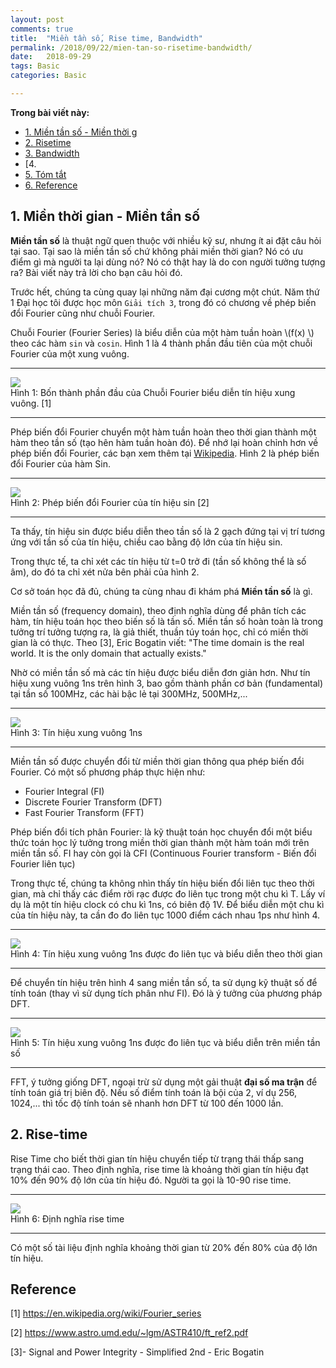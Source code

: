 ```yaml
---
layout: post
comments: true
title:  "Miền tần số, Rise time, Bandwidth"
permalink: /2018/09/22/mien-tan-so-risetime-bandwidth/
date:   2018-09-29
tags: Basic
categories: Basic

---
```


**Trong bài viết này:** 

- [1. Miền tần số - Miền thời g](#-mien-tan-so-mien-thoi-gian)
- [2. Risetime](#-risetime)
- [3. Bandwidth](#-bandwidth)
- [4. 
- [5. Tóm tắt](#-tom-tat)
- [6. Reference](#-Reference)

<a name="-mien-tan-so-mien-thoi-gian"></a>

## 1. Miền thời gian - Miền tần số
<!-- Trong bài viết này tôi trình bày về miền thời gian và  -->
**Miền tần số** là thuật ngữ quen thuộc với nhiều kỹ sư, nhưng ít ai đặt câu hỏi tại sao. Tại sao là miền tần số chứ không phải miền thời gian? Nó có ưu điểm gì mà người ta lại dùng nó? Nó có thật hay là do con người tưởng tượng ra? Bài viết này trả lời cho bạn câu hỏi đó. 

Trước hết, chúng ta cùng quay lại những năm đại cương một chút. Năm thứ 1 Đại học tôi được học môn `Giải tích 3`, trong đó có chương về phép biến đổi Fourier cũng như chuỗi Fourier.

Chuỗi Fourier (Fourier Series) là biểu diễn của một hàm tuần hoàn \\(f(x) \\) theo các hàm `sin` và `cosin`. Hình 1 là 4 thành phần đầu tiên của một chuỗi Fourier của một xung vuông.

<hr>
<div class="imgcap">
 <img src ="/assets/2/2_fourier_series.png" align = "center" width = "">
 <div class = "thecap"> Hình 1: Bốn thành phần đầu của Chuỗi Fourier biểu diễn tín hiệu xung vuông. [1] </div>
</div>
<hr>

Phép biến đổi Fourier chuyển một hàm tuần hoàn theo thời gian thành một hàm theo tần số (tạo hên hàm tuần hoàn đó). Để nhớ lại hoàn chỉnh hơn về phép biến đổi Fourier, các bạn xem thêm tại [Wikipedia][wiki]. Hình 2 là phép biến đổi Fourier của hàm Sin.

<hr>
<div class="imgcap">
 <img src ="/assets/2/2_fs_sin.png" align = "center" width = "">
 <div class = "thecap"> Hình 2: Phép biến đổi Fourier của tín hiệu sin [2] </div>
</div>
<hr>

Ta thấy, tín hiệu sin được biểu diễn theo tần số là 2 gạch đứng tại vị trí tương ứng với tần số của tín hiệu, chiều cao bằng độ lớn của tín hiệu sin. 

Trong thực tế, ta chỉ xét các tín hiệu từ t=0 trở đi (tần số không thể là số âm), do đó ta chỉ xét nửa bên phải của hình 2.

Cơ sở toán học đã đủ, chúng ta cùng nhau đi khám phá **Miền tần số** là gì.

Miền tần số (frequency domain), theo định nghĩa dùng để phân tích các hàm, tín hiệu toán học theo biến số là tần số. Miền tần số hoàn toàn là trong tưởng trí tưởng tượng ra, là giả thiết, thuần túy toán học, chỉ có miền thời gian là có thực. Theo [3], Eric Bogatin viết: "The time domain is the real world. It is the only domain that actually exists."

Nhờ có miền tần số mà các tín hiệu được biểu diễn đơn giản hơn. Như tín hiệu xung vuông 1ns trên hình 3, bao gồm thành phần cơ bản (fundamental) tại tần số 100MHz, các hài bậc lẻ tại 300MHz, 500MHz,...

<hr>
<div class="imgcap">
 <img src ="/assets/2/2_square.PNG" align = "center" width = "">
 <div class = "thecap"> Hình 3: Tín hiệu xung vuông 1ns </div>
</div>
<hr>

Miền tần số được chuyển đổi từ miền thời gian thông qua phép biến đổi Fourier. Có một số phương pháp thực hiện như:

* Fourier Integral (FI)
* Discrete Fourier Transform (DFT)
* Fast Fourier Transform (FFT)

Phép biến đổi tích phân Fourier: là kỹ thuật toán học chuyển đổi một biểu thức toán học lý tưởng trong miền thời gian thành một hàm toán mới trên miền tần số. FI hay còn gọi là CFI (Continuous Fourier transform - Biến đổi Fourier liên tục)

Trong thực tế, chúng ta không nhìn thấy tín hiệu biến đổi liên tục theo thời gian, mà chỉ thấy các điểm rời rạc được đo liên tục trong một chu kì T. Lấy ví dụ là một tín hiệu clock có chu kì 1ns, có biên độ 1V. Để biểu diễn một chu kì của tín hiệu này, ta cần đo đo liên tục 1000 điểm cách nhau 1ps như hình 4.

<hr>
<div class="imgcap">
 <img src ="/assets/2/2_1ns_pulse.PNG" align = "center" width = "">
 <div class = "thecap"> Hình 4: Tín hiệu xung vuông 1ns được đo liên tục và biểu diễn theo thời gian</div>
</div>
<hr>

Để chuyển tín hiệu trên hình 4 sang miền tần số, ta sử dụng kỹ thuật số để tính toán (thay vì sử dụng tích phân như FI).
Đó là ý tưởng của phương pháp DFT. 

<hr>
<div class="imgcap">
 <img src ="/assets/2/2_1ns_pulse_fd.PNG" align = "center" width = "">
 <div class = "thecap"> Hình 5: Tín hiệu xung vuông 1ns được đo liên tục và biểu diễn trên miền tần số</div>
</div>
<hr>


FFT, ý tưởng giống DFT, ngoại trừ sử dụng một gải thuật **đại số ma trận** để tính toán giá trị biên độ. Nếu số điểm tính toán là bội của 2, ví dụ 256, 1024,... thì tốc độ tính toán sẽ nhanh hơn DFT từ 100 đến 1000 lần.


<a name="-risetime"></a>

## 2. Rise-time
Rise Time cho biết thời gian tín hiệu chuyển tiếp từ trạng thái thấp sang trạng thái cao. Theo định nghĩa, rise time là khoảng thời gian tín hiệu đạt 10% đến 90% độ lớn của tín hiệu đó. Người ta gọi là 10-90 rise time. 

<hr>
<div class="imgcap">
 <img src ="/assets/2/2_risetime.png" align = "center" width = "">
 <div class = "thecap"> Hình 6: Định nghĩa rise time </div>
</div>
<hr>

Có một số tài liệu định nghĩa khoảng thời gian từ 20% đến 80% của độ lớn tín hiệu.

## Reference
[1] https://en.wikipedia.org/wiki/Fourier_series

[2] https://www.astro.umd.edu/~lgm/ASTR410/ft_ref2.pdf

[3]- Signal and Power Integrity - Simplified 2nd - Eric Bogatin


<!-- ========================== -->
[wiki]: https://en.wikipedia.org/wiki/Fourier_transform
